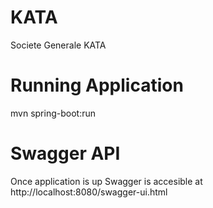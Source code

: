 # KATA
Societe Generale KATA

# Running Application
mvn spring-boot:run

# Swagger API
Once application is up Swagger is accesible at http://localhost:8080/swagger-ui.html